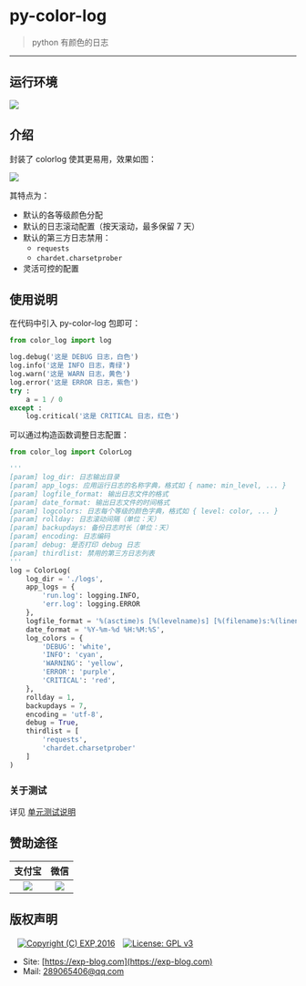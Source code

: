 # py-color-log

> python 有颜色的日志

------

## 运行环境

![](https://img.shields.io/badge/Python-3.8%2B-brightgreen.svg)


## 介绍

封装了 colorlog 使其更易用，效果如图：

![](./imgs/01.png)

其特点为：

- 默认的各等级颜色分配
- 默认的日志滚动配置（按天滚动，最多保留 7 天）
- 默认的第三方日志禁用：
    - `requests`
    - `chardet.charsetprober`
- 灵活可控的配置


## 使用说明

在代码中引入 py-color-log 包即可：

```python
from color_log import log

log.debug('这是 DEBUG 日志，白色')
log.info('这是 INFO 日志，青绿')
log.warn('这是 WARN 日志，黄色')
log.error('这是 ERROR 日志，紫色')
try :
    a = 1 / 0
except :
    log.critical('这是 CRITICAL 日志，红色')
```

可以通过构造函数调整日志配置：

```python
from color_log import ColorLog

'''
[param] log_dir: 日志输出目录
[param] app_logs: 应用运行日志的名称字典，格式如 { name: min_level, ... }
[param] logfile_format: 输出日志文件的格式
[param] date_format: 输出日志文件的时间格式
[param] logcolors: 日志每个等级的颜色字典，格式如 { level: color, ... }
[param] rollday: 日志滚动间隔（单位：天）
[param] backupdays: 备份日志时长（单位：天）
[param] encoding: 日志编码
[param] debug: 是否打印 debug 日志
[param] thirdlist: 禁用的第三方日志列表
'''
log = ColorLog(
    log_dir = './logs', 
    app_logs = {
        'run.log': logging.INFO, 
        'err.log': logging.ERROR
    }, 
    logfile_format = '%(asctime)s [%(levelname)s] [%(filename)s:%(lineno)d] - %(message)s', 
    date_format = '%Y-%m-%d %H:%M:%S', 
    log_colors = {
        'DEBUG': 'white',
        'INFO': 'cyan',
        'WARNING': 'yellow',
        'ERROR': 'purple',
        'CRITICAL': 'red',
    }, 
    rollday = 1, 
    backupdays = 7, 
    encoding = 'utf-8', 
    debug = True, 
    thirdlist = [ 
        'requests', 
        'chardet.charsetprober'
    ]
)
```

### 关于测试

详见 [单元测试说明](tests)


## 赞助途径

| 支付宝 | 微信 |
|:---:|:---:|
| ![](imgs/donate-alipay.png) | ![](imgs/donate-wechat.png) |


## 版权声明

　[![Copyright (C) EXP,2016](https://img.shields.io/badge/Copyright%20(C)-EXP%202016-blue.svg)](http://exp-blog.com)　[![License: GPL v3](https://img.shields.io/badge/License-GPL%20v3-blue.svg)](https://www.gnu.org/licenses/gpl-3.0)

- Site: [https://exp-blog.com](https://exp-blog.com) 
- Mail: <a href="mailto:289065406@qq.com?subject=[EXP's Github]%20Your%20Question%20（请写下您的疑问）&amp;body=What%20can%20I%20help%20you?%20（需要我提供什么帮助吗？）">289065406@qq.com</a>
